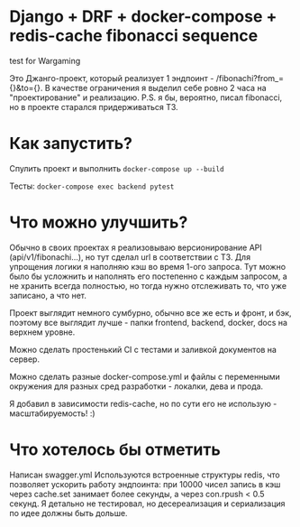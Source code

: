 # Django + DRF + docker-compose + redis-cache fibonacci sequence
test for Wargaming

Это Джанго-проект, который реализует 1 эндпоинт - /fibonachi?from_={}&to={}. В качестве ограничения я выделил себе ровно 2 часа на "проектирование" и реализацию.
P.S. я бы, вероятно, писал fibonacci, но в проекте старался придерживаться ТЗ.

# Как запустить?
Спулить проект и выполнить 
```docker-compose up --build```

Тесты: ```docker-compose exec backend pytest```

# Что можно улучшить?
Обычно в своих проектах я реализовываю версионирование API (api/v1/fibonachi...), но тут сделал url в соответствии с ТЗ.
Для упрощения логики я наполняю кэш во время 1-ого запроса. Тут можно было бы усложнить и наполнять его постепенно с каждым запросом, 
а не хранить всегда полностью, но тогда нужно отслеживать то, что уже записано, а что нет.

Проект выглядит немного сумбурно, обычно все же есть и фронт, и бэк, поэтому все выглядит лучше - папки frontend, backend, docker, docs на верхнем уровне.

Можно сделать простенький CI с тестами и заливкой документов на сервер.

Можно сделать разные docker-compose.yml и файлы с переменными окружения для разных сред разработки - локалки, дева и прода.

Я добавил в зависимости redis-cache, но по сути его не использую - масштабируемость! :)

# Что хотелось бы отметить
Написан swagger.yml
Используются встроенные структуры redis, что позволяет ускорить работу эндпоинта: при 10000 чисел запись в кэш через cache.set занимает более секунды, 
а через con.rpush < 0.5 секунд. Я детально не тестировал, но десереализация и сериализация по идее должны быть дольше.


